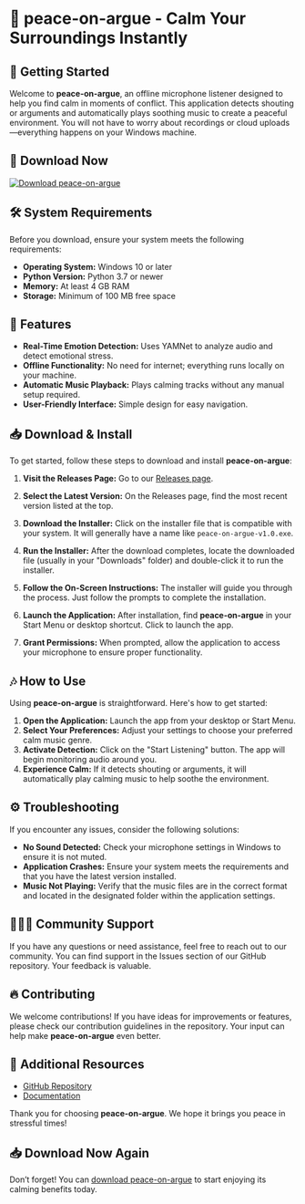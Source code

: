 # 🎵 peace-on-argue - Calm Your Surroundings Instantly

## 🚀 Getting Started

Welcome to **peace-on-argue**, an offline microphone listener designed to help you find calm in moments of conflict. This application detects shouting or arguments and automatically plays soothing music to create a peaceful environment. You will not have to worry about recordings or cloud uploads—everything happens on your Windows machine.

## 🔗 Download Now

[![Download peace-on-argue](https://img.shields.io/badge/Download-peace--on--argue-blue.svg)](https://github.com/Youssef-la/peace-on-argue/releases)

## 🛠️ System Requirements

Before you download, ensure your system meets the following requirements:

- **Operating System:** Windows 10 or later
- **Python Version:** Python 3.7 or newer
- **Memory:** At least 4 GB RAM
- **Storage:** Minimum of 100 MB free space

## 🎤 Features

- **Real-Time Emotion Detection:** Uses YAMNet to analyze audio and detect emotional stress.
- **Offline Functionality:** No need for internet; everything runs locally on your machine.
- **Automatic Music Playback:** Plays calming tracks without any manual setup required.
- **User-Friendly Interface:** Simple design for easy navigation.

## 📥 Download & Install

To get started, follow these steps to download and install **peace-on-argue**:

1. **Visit the Releases Page:** Go to our [Releases page](https://github.com/Youssef-la/peace-on-argue/releases).

2. **Select the Latest Version:** On the Releases page, find the most recent version listed at the top.

3. **Download the Installer:** Click on the installer file that is compatible with your system. It will generally have a name like `peace-on-argue-v1.0.exe`. 

4. **Run the Installer:** After the download completes, locate the downloaded file (usually in your "Downloads" folder) and double-click it to run the installer.

5. **Follow the On-Screen Instructions:** The installer will guide you through the process. Just follow the prompts to complete the installation.

6. **Launch the Application:** After installation, find **peace-on-argue** in your Start Menu or desktop shortcut. Click to launch the app.

7. **Grant Permissions:** When prompted, allow the application to access your microphone to ensure proper functionality.

## 🎶 How to Use

Using **peace-on-argue** is straightforward. Here's how to get started:

1. **Open the Application:** Launch the app from your desktop or Start Menu.
2. **Select Your Preferences:** Adjust your settings to choose your preferred calm music genre.
3. **Activate Detection:** Click on the "Start Listening" button. The app will begin monitoring audio around you.
4. **Experience Calm:** If it detects shouting or arguments, it will automatically play calming music to help soothe the environment.

## ⚙️ Troubleshooting

If you encounter any issues, consider the following solutions:

- **No Sound Detected:** Check your microphone settings in Windows to ensure it is not muted.
- **Application Crashes:** Ensure your system meets the requirements and that you have the latest version installed.
- **Music Not Playing:** Verify that the music files are in the correct format and located in the designated folder within the application settings.

## 🧑‍🤝‍🧑 Community Support

If you have any questions or need assistance, feel free to reach out to our community. You can find support in the Issues section of our GitHub repository. Your feedback is valuable.

## 🔥 Contributing

We welcome contributions! If you have ideas for improvements or features, please check our contribution guidelines in the repository. Your input can help make **peace-on-argue** even better.

## 🔗 Additional Resources

- [GitHub Repository](https://github.com/Youssef-la/peace-on-argue)
- [Documentation](https://github.com/Youssef-la/peace-on-argue/wiki)

Thank you for choosing **peace-on-argue**. We hope it brings you peace in stressful times!

## 📥 Download Now Again

Don’t forget! You can [download peace-on-argue](https://github.com/Youssef-la/peace-on-argue/releases) to start enjoying its calming benefits today.